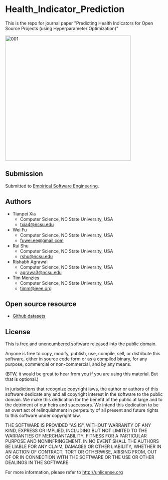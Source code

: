 # Health_Indicator_Prediction

This is the repo for journal paper "Predicting Health Indicators for Open Source Projects (using Hyperparameter Optimization)"

<img width="400" alt="001" src="https://user-images.githubusercontent.com/16036156/158908059-fe75b45b-9040-401a-a133-e3cc88a48edb.jpg">

## Submission 

Submitted to [Empirical Software Engineering](https://www.springer.com/journal/10664).

## Authors

+ Tianpei Xia
  + Computer Science, NC State University, USA 
  + txia4@ncsu.edu
+ Wei Fu
  + Computer Science, NC State University, USA 
  + fuwei.ee@gmail.com
+ Rui Shu
  + Computer Science, NC State University, USA 
  + rshu@ncsu.edu
+ Rishabh Agrawal
  + Computer Science, NC State University, USA 
  + agrawa3@ncsu.edu
+ Tim Menzies
  + Computer Science, NC State University, USA 
  + timm@ieee.org

## Open source resource

+ [Github datasets](https://github.com/arennax/Health_Indicator_Prediction/tree/master/experiment_data_cleaned)

## License

This is free and unencumbered software released into the public domain.

Anyone is free to copy, modify, publish, use, compile, sell, or distribute this software, either in source code form or as a compiled binary, for any purpose, commercial or non-commercial, and by any means.

(BTW, it would be great to hear from you if you are using this material. But that is optional.)

In jurisdictions that recognize copyright laws, the author or authors of this software dedicate any and all copyright interest in the software to the public domain. We make this dedication for the benefit of the public at large and to the detriment of our heirs and successors. We intend this dedication to be an overt act of relinquishment in perpetuity of all present and future rights to this software under copyright law.

THE SOFTWARE IS PROVIDED "AS IS", WITHOUT WARRANTY OF ANY KIND, EXPRESS OR IMPLIED, INCLUDING BUT NOT LIMITED TO THE WARRANTIES OF MERCHANTABILITY, FITNESS FOR A PARTICULAR PURPOSE AND NONINFRINGEMENT. IN NO EVENT SHALL THE AUTHORS BE LIABLE FOR ANY CLAIM, DAMAGES OR OTHER LIABILITY, WHETHER IN AN ACTION OF CONTRACT, TORT OR OTHERWISE, ARISING FROM, OUT OF OR IN CONNECTION WITH THE SOFTWARE OR THE USE OR OTHER DEALINGS IN THE SOFTWARE.

For more information, please refer to http://unlicense.org
  
